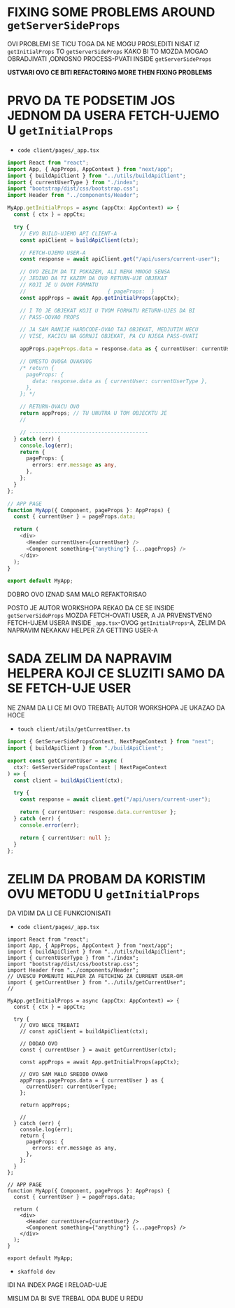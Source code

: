 # FIXING SOME PROBLEMS AROUND `getServerSideProps`

OVI PROBLEMI SE TICU TOGA DA NE MOGU PROSLEDITI NISAT IZ `getInitialProps` TO `getServerSideProps` KAKO BI TO MOZDA MOGAO OBRADJIVATI ,ODNOSNO PROCESS-PVATI INSIDE `getServerSideProps`

**USTVARI OVO CE BITI REFACTORING MORE THEN FIXING PROBLEMS**

# PRVO DA TE PODSETIM JOS JEDNOM DA USERA FETCH-UJEMO U `getInitialProps`

- `code client/pages/_app.tsx`

```ts
import React from "react";
import App, { AppProps, AppContext } from "next/app";
import { buildApiClient } from "../utils/buildApiClient";
import { currentUserType } from "./index";
import "bootstrap/dist/css/bootstrap.css";
import Header from "../components/Header";

MyApp.getInitialProps = async (appCtx: AppContext) => {
  const { ctx } = appCtx;

  try {
    // EVO BUILD-UJEMO API CLIENT-A
    const apiClient = buildApiClient(ctx);

    // FETCH-UJEMO USER-A
    const response = await apiClient.get("/api/users/current-user");

    // OVO ZELIM DA TI POKAZEM, ALI NEMA MNOGO SENSA
    // JEDINO DA TI KAZEM DA OVO RETURN-UJE OBJEKAT
    // KOJI JE U OVOM FORMATU
    //                          { pageProps:  }
    const appProps = await App.getInitialProps(appCtx);

    // I TO JE OBJEKAT KOJI U TVOM FORMATU RETURN-UJES DA BI
    // PASS-OOVAO PROPS

    // JA SAM RANIJE HARDCODE-OVAO TAJ OBJEKAT, MEDJUTIM NECU
    // VISE, KACICU NA GORNJI OBJEKAT, PA CU NJEGA PASS-OVATI

    appProps.pageProps.data = response.data as { currentUser: currentUserType };

    // UMESTO OVOGA OVAKVOG
    /* return {
      pageProps: {
        data: response.data as { currentUser: currentUserType },
      },
    }; */

    // RETURN-OVACU OVO
    return appProps; // TU UNUTRA U TOM OBJECKTU JE
    //

    // --------------------------------------
  } catch (err) {
    console.log(err);
    return {
      pageProps: {
        errors: err.message as any,
      },
    };
  }
};

// APP PAGE
function MyApp({ Component, pageProps }: AppProps) {
  const { currentUser } = pageProps.data;

  return (
    <div>
      <Header currentUser={currentUser} />
      <Component something={"anything"} {...pageProps} />
    </div>
  );
}

export default MyApp;
```

DOBRO OVO IZNAD SAM MALO REFAKTORISAO

POSTO JE AUTOR WORKSHOPA REKAO DA CE SE INSIDE `getServerSideProps` MOZDA FETCH-OVATI USER, A JA PRVENSTVENO FETCH-UJEM USERA INSIDE `_app.tsx`-OVOG `getInitialProps`-A, ZELIM DA NAPRAVIM NEKAKAV HELPER ZA GETTING USER-A

# SADA ZELIM DA NAPRAVIM HELPERA KOJI CE SLUZITI SAMO DA SE FETCH-UJE USER

NE ZNAM DA LI CE MI OVO TREBATI; AUTOR WORKSHOPA JE UKAZAO DA HOCE

- `touch client/utils/getCurrentUser.ts`

```ts
import { GetServerSidePropsContext, NextPageContext } from "next";
import { buildApiClient } from "./buildApiClient";

export const getCurrentUser = async (
  ctx?: GetServerSidePropsContext | NextPageContext
) => {
  const client = buildApiClient(ctx);

  try {
    const response = await client.get("/api/users/current-user");

    return { currentUser: response.data.currentUser };
  } catch (err) {
    console.error(err);

    return { currentUser: null };
  }
};
```

# ZELIM DA PROBAM DA KORISTIM OVU METODU U `getInitialProps`

DA VIDIM DA LI CE FUNKCIONISATI

- `code client/pages/_app.tsx`

```tsx
import React from "react";
import App, { AppProps, AppContext } from "next/app";
import { buildApiClient } from "../utils/buildApiClient";
import { currentUserType } from "./index";
import "bootstrap/dist/css/bootstrap.css";
import Header from "../components/Header";
// UVESCU POMENUTI HELPER ZA FETCHING ZA CURRENT USER-OM
import { getCurrentUser } from "../utils/getCurrentUser";
//

MyApp.getInitialProps = async (appCtx: AppContext) => {
  const { ctx } = appCtx;

  try {
    // OVO NECE TREBATI
    // const apiClient = buildApiClient(ctx);

    // DODAO OVO
    const { currentUser } = await getCurrentUser(ctx);

    const appProps = await App.getInitialProps(appCtx);

    // OVO SAM MALO SREDIO OVAKO
    appProps.pageProps.data = { currentUser } as {
      currentUser: currentUserType;
    };

    return appProps;

    //
  } catch (err) {
    console.log(err);
    return {
      pageProps: {
        errors: err.message as any,
      },
    };
  }
};

// APP PAGE
function MyApp({ Component, pageProps }: AppProps) {
  const { currentUser } = pageProps.data;

  return (
    <div>
      <Header currentUser={currentUser} />
      <Component something={"anything"} {...pageProps} />
    </div>
  );
}

export default MyApp;

```

- `skaffold dev`

IDI NA INDEX PAGE I RELOAD-UJE

MISLIM DA BI SVE TREBAL ODA BUDE U REDU
